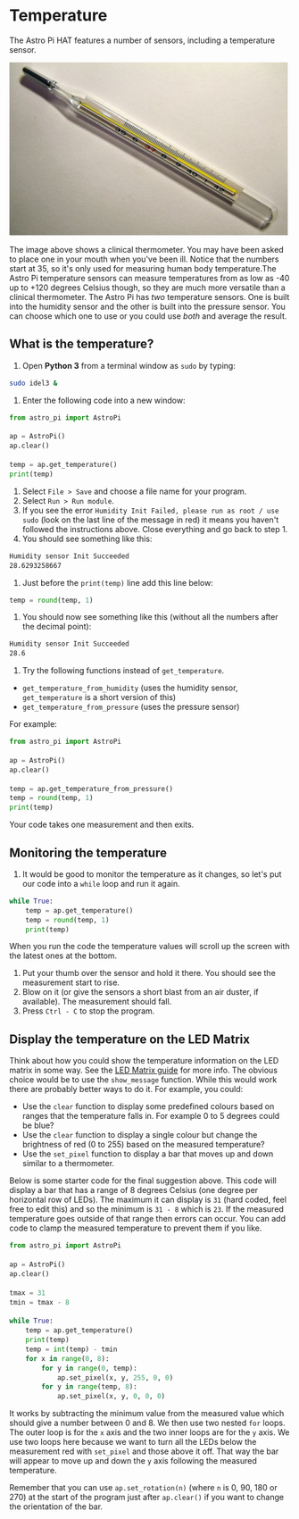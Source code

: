 # Temperature

The Astro Pi HAT features a number of sensors, including a temperature sensor.

  ![](images/thermometer.jpg)

The image above shows a clinical thermometer. You may have been asked to place one in your mouth when you've been ill. Notice that the numbers start at 35, so it's only used for measuring human body temperature.The Astro Pi temperature sensors can measure temperatures from as low as -40 up to +120 degrees Celsius though, so they are much more versatile than a clinical thermometer. The Astro Pi has *two* temperature sensors. One is built into the humidity sensor and the other is built into the pressure sensor. You can choose which one to use or you could use *both* and average the result.

## What is the temperature?

1. Open **Python 3** from a terminal window as `sudo` by typing:
  
  ```bash
  sudo idel3 &
  ```

1. Enter the following code into a new window:

  ```python
  from astro_pi import AstroPi
  
  ap = AstroPi()
  ap.clear()
  
  temp = ap.get_temperature()
  print(temp)
  ```

1. Select `File > Save` and choose a file name for your program.
1. Select `Run > Run module`.
1. If you see the error `Humidity Init Failed, please run as root / use sudo` (look on the last line of the message in red) it means you haven't followed the instructions above. Close everything and go back to step 1.
1. You should see something like this:

  ```bash
  Humidity sensor Init Succeeded
  28.6293258667
  ```

1. Just before the `print(temp)` line add this line below:

  ```python
  temp = round(temp, 1)
  ```

1. You should now see something like this (without all the numbers after the decimal point):

  ```bash
  Humidity sensor Init Succeeded
  28.6
  ```

1. Try the following functions instead of `get_temperature`.

  - `get_temperature_from_humidity` (uses the humidity sensor, `get_temperature` is a short version of this)
  - `get_temperature_from_pressure` (uses the pressure sensor)

  For example:

  ```python
  from astro_pi import AstroPi
  
  ap = AstroPi()
  ap.clear()
  
  temp = ap.get_temperature_from_pressure()
  temp = round(temp, 1)
  print(temp)
  ```

Your code takes one measurement and then exits.

## Monitoring the temperature

1. It would be good to monitor the temperature as it changes, so let's put our code into a `while` loop and run it again.

  ```python
  while True:
      temp = ap.get_temperature()
      temp = round(temp, 1)
      print(temp)
  ```
  When you run the code the temperature values will scroll up the screen with the latest ones at the bottom.
  
1. Put your thumb over the sensor and hold it there. You should see the measurement start to rise.
1. Blow on it (or give the sensors a short blast from an air duster, if available). The measurement should fall.
1. Press `Ctrl - C` to stop the program.

## Display the temperature on the LED Matrix

Think about how you could show the temperature information on the LED matrix in some way. See the [LED Matrix guide](../inputs-outputs/led-matrix.md) for more info. The obvious choice would be to use the `show_message` function. While this would work there are probably better ways to do it. For example, you could:
  - Use the `clear` function to display some predefined colours based on ranges that the temperature falls in. For example 0 to 5 degrees could be blue?
  - Use the `clear` function to display a single colour but change the brightness of red (0 to 255) based on the measured temperature?
  - Use the `set_pixel` function to display a bar that moves up and down similar to a thermometer.

Below is some starter code for the final suggestion above. This code will display a bar that has a range of 8 degrees Celsius (one degree per horizontal row of LEDs). The maximum it can display is `31` (hard coded, feel free to edit this) and so the minimum is `31 - 8` which is `23`. If the measured temperature goes outside of that range then errors can occur. You can add code to clamp the measured temperature to prevent them if you like.

  ```python
  from astro_pi import AstroPi
  
  ap = AstroPi()
  ap.clear()
  
  tmax = 31
  tmin = tmax - 8
  
  while True:
      temp = ap.get_temperature()
      print(temp)
      temp = int(temp) - tmin
      for x in range(0, 8):
          for y in range(0, temp):
              ap.set_pixel(x, y, 255, 0, 0)
          for y in range(temp, 8):
              ap.set_pixel(x, y, 0, 0, 0)
  ```
  
It works by subtracting the minimum value from the measured value which should give a number between 0 and 8. We then use two nested `for` loops. The outer loop is for the `x` axis and the two inner loops are for the `y` axis. We use two loops here because we want to turn all the LEDs below the measurement red with `set_pixel` and those above it off. That way the bar will appear to move up and down the `y` axis following the measured temperature.

Remember that you can use `ap.set_rotation(n)` (where `n` is 0, 90, 180 or 270) at the start of the program just after `ap.clear()` if you want to change the orientation of the bar.

